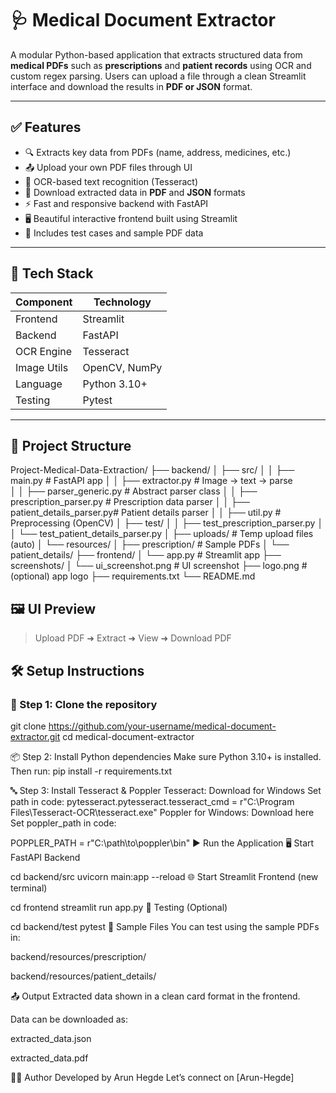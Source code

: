 # 🩺 Medical Document Extractor

A modular Python-based application that extracts structured data from **medical PDFs** such as **prescriptions** and **patient records** using OCR and custom regex parsing. Users can upload a file through a clean Streamlit interface and download the results in **PDF or JSON** format.

---

## ✅ Features

- 🔍 Extracts key data from PDFs (name, address, medicines, etc.)
- 📤 Upload your own PDF files through UI
- 🧠 OCR-based text recognition (Tesseract)
- 📄 Download extracted data in **PDF** and **JSON** formats
- ⚡ Fast and responsive backend with FastAPI
- 🖥️ Beautiful interactive frontend built using Streamlit
- 📁 Includes test cases and sample PDF data

---

## 🚀 Tech Stack

| Component   | Technology       |
|-------------|------------------|
| Frontend    | Streamlit        |
| Backend     | FastAPI          |
| OCR Engine  | Tesseract        |
| Image Utils | OpenCV, NumPy    |
| Language    | Python 3.10+     |
| Testing     | Pytest           |

---

## 📂 Project Structure

Project-Medical-Data-Extraction/
├── backend/ 
│ ├── src/ 
│ │ ├── main.py # FastAPI app 
│ │ ├── extractor.py # Image → text → parse  
│ │ ├── parser_generic.py # Abstract parser class 
│ │ ├── prescription_parser.py # Prescription data parser 
│ │ ├── patient_details_parser.py# Patient details parser 
│ │ ├── util.py # Preprocessing (OpenCV) 
│ ├── test/ 
│ │ ├── test_prescription_parser.py 
│ │ └── test_patient_details_parser.py 
│ ├── uploads/ # Temp upload files (auto) 
│ └── resources/ 
│ ├── prescription/ # Sample PDFs 
│ └── patient_details/ 
├── frontend/ 
│ └── app.py # Streamlit app 
├── screenshots/ 
│ └── ui_screenshot.png # UI screenshot 
├── logo.png # (optional) app logo 
├── requirements.txt 
└── README.md 


## 🖼️ UI Preview

> Upload PDF ➜ Extract ➜ View ➜ Download PDF


## 🛠️ Setup Instructions

### 🔧 Step 1: Clone the repository

git clone https://github.com/your-username/medical-document-extractor.git
cd medical-document-extractor

📦 Step 2: Install Python dependencies
Make sure Python 3.10+ is installed. Then run:
pip install -r requirements.txt

🔤 Step 3: Install Tesseract & Poppler
Tesseract:
Download for Windows
Set path in code:
pytesseract.pytesseract.tesseract_cmd = r"C:\Program Files\Tesseract-OCR\tesseract.exe"
Poppler for Windows:
Download here
Set poppler_path in code:

POPPLER_PATH = r"C:\path\to\poppler\bin"
▶️ Run the Application
🖥️ Start FastAPI Backend

cd backend/src
uvicorn main:app --reload
🌐 Start Streamlit Frontend (new terminal)

cd frontend
streamlit run app.py
🧪 Testing (Optional)

cd backend/test
pytest
💾 Sample Files
You can test using the sample PDFs in:

backend/resources/prescription/

backend/resources/patient_details/

📤 Output
Extracted data shown in a clean card format in the frontend.

Data can be downloaded as:

extracted_data.json

extracted_data.pdf

🙋‍♂️ Author
Developed by Arun Hegde
Let’s connect on [Arun-Hegde]
